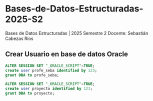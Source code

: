 # Bases-de-Datos-Estructuradas-2025-S2
Bases de Datos Estructuradas | 2025 Semestre 2
Docente: Sebastián Cabezas Ríos

## Crear Usuario en base de datos Oracle
```sql
ALTER SESSION SET "_ORACLE_SCRIPT"=TRUE;
create user profe_seba identified by 123;
grant DBA to profe_seba;
```
```sql
ALTER SESSION SET "_ORACLE_SCRIPT"=TRUE;
create user proyecto identified by 123;
grant DBA to proyecto;
```

